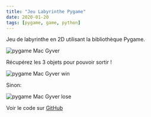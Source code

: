 ```yaml
---
title: "Jeu Labyrinthe Pygame"
date: 2020-01-20
tags: [pygame, game, python]
---
```

Jeu de labyrinthe en 2D utilisant la bibliothèque Pygame.

<img src="{{ site.url }}{{ site.baseurl }}/images/projet3/animation.gif" alt="pygame Mac Gyver">


Récupérez les 3 objets pour pouvoir sortir !

<img src="{{ site.url }}{{ site.baseurl }}/images/projet3/win.png" alt="pygame Mac Gyver win">


Sinon:<br/>

<img src="{{ site.url }}{{ site.baseurl }}/images/projet3/lose.png" alt="pygame Mac Gyver lose">

Voir le code sur [GitHub](https://github.com/MassDo/Projet3)